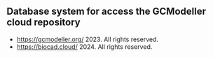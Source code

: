 ## Database system for access the GCModeller cloud repository

+ https://gcmodeller.org/ 2023. All rights reserved.
+ https://biocad.cloud/ 2024. All rights reserved.
